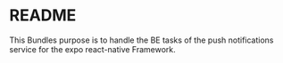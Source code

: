 README
======

This Bundles purpose is to handle the BE tasks of the push notifications service for the expo react-native Framework.
